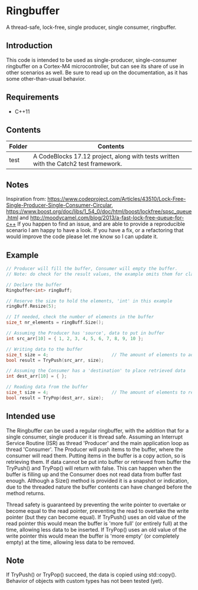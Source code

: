 
# Ringbuffer
A thread-safe, lock-free, single producer, single consumer, ringbuffer.

## Introduction
This code is intended to be used as single-producer, single-consumer ringbuffer on a Cortex-M4 microcontroller, but can see its share of use in other scenarios as well. Be sure to read up on the documentation, as it has some other-than-usual behavior.

## Requirements
- C++11

## Contents
| Folder | Contents |
| ------ | -------- |
| test | A CodeBlocks 17.12 project, along with tests written with the Catch2 test framework. |

## Notes
Inspiration from: <https://www.codeproject.com/Articles/43510/Lock-Free-Single-Producer-Single-Consumer-Circular>, <https://www.boost.org/doc/libs/1_54_0/doc/html/boost/lockfree/spsc_queue.html> and <http://moodycamel.com/blog/2013/a-fast-lock-free-queue-for-c++>
If you happen to find an issue, and are able to provide a reproducible scenario I am happy to have a look. If you have a fix, or a refactoring that would improve the code please let me know so I can update it.

## Example
```cpp
// Producer will fill the buffer, Consumer will empty the buffer.
// Note: do check for the result values, the example omits them for clarity.

// Declare the buffer
Ringbuffer<int> ringBuff;

// Reserve the size to hold the elements, 'int' in this example
ringBuff.Resize(5);

// If needed, check the number of elements in the buffer
size_t nr_elements = ringBuff.Size();

// Assuming the Producer has 'source', data to put in buffer
int src_arr[10] = { 1, 2, 3, 4, 5, 6, 7, 8, 9, 10 };

// Writing data to the buffer
size_t size = 4;                        // The amount of elements to add to buffer
bool result = TryPush(src_arr, size);

// Assuming the Consumer has a 'destination' to place retrieved data
int dest_arr[10] = { };

// Reading data from the buffer
size_t size = 4;                        // The amount of elements to retrieve from buffer
bool result = TryPop(dest_arr, size);
```

## Intended use
The Ringbuffer can be used a regular ringbuffer, with the addition that for a single consumer, single producer it is thread safe.  Assuming an Interrupt Service Routine (ISR) as thread 'Producer' and the main application loop as thread 'Consumer'. The Producer will push items to the buffer, where the consumer will read them. Putting items in the buffer is a copy action, so is retrieving them. If data cannot be put into buffer or retrieved from buffer the TryPush() and TryPop() will return with false. This can happen when the buffer is filling up and the Consumer does not read data from buffer fast enough. Although a Size() method is provided it is a snapshot or indication, due to the threaded nature the buffer contents can have changed before the method returns.

Thread safety is guaranteed by preventing the write pointer to overtake or become equal to the read pointer, preventing the read to overtake the write pointer (but they can become equal). If TryPush() uses an old value of the read pointer this would mean the buffer is 'more full' (or entirely full) at the time, allowing less data to be inserted. If TryPop() uses an old value of the write pointer this would mean the buffer is 'more empty' (or completely empty) at the time, allowing less data to be removed.

## Note
If TryPush() or TryPop() succeed, the data is copied using std::copy(). Behavior of objects with custom types has not been tested (yet).
